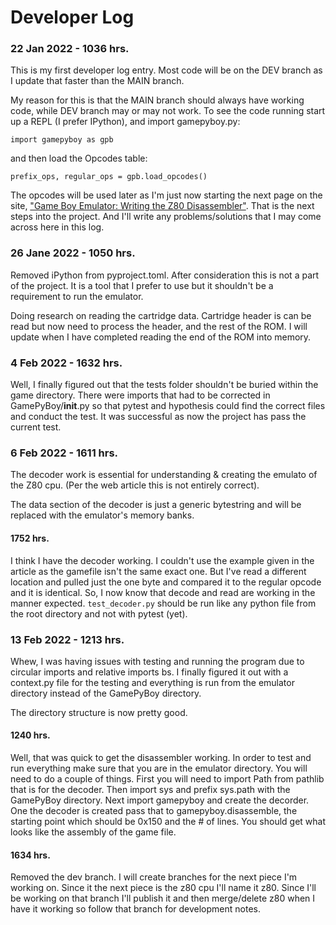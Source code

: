 # Developer Log

### 22 Jan 2022 - 1036 hrs.

This is my first developer log entry. Most code will be on the DEV branch as I update that faster than the MAIN branch.

My reason for this is that the MAIN branch should always have working code, while DEV branch may or may not work. To see the code running start up a REPL (I prefer IPython), and import gamepyboy.py:

    import gamepyboy as gpb

and then load the Opcodes table:

    prefix_ops, regular_ops = gpb.load_opcodes()

The opcodes will be used later as I'm just now starting the next page on the site, ["Game Boy Emulator: Writing the Z80 Disassembler"](https://www.inspiredpython.com/course/game-boy-emulator/game-boy-emulator-writing-the-z80-disassembler). That is the next steps into the project. And I'll write any problems/solutions that I may come across here in this log.

### 26 Jane 2022 - 1050 hrs.

Removed iPython from pyproject.toml. After consideration this is not a part of the project. It is a tool that I prefer to use but it shouldn't be a requirement to run the emulator.

Doing research on reading the cartridge data. Cartridge header is can be read but now need to process the header, and the rest of the ROM. I will update when I have completed reading the end of the ROM into memory.
### 4 Feb 2022 - 1632 hrs.

Well, I finally figured out that the tests folder shouldn't be buried within the game directory. There were imports that had to be corrected in GamePyBoy/__init__.py so that pytest and hypothesis could find the correct files and conduct the test. It was successful as now the project has pass the current test.

### 6 Feb 2022 - 1611 hrs.

The decoder work is essential for understanding & creating the emulato of the Z80 cpu. (Per the web article this is not entirely correct).

The data section of the decoder is just a generic bytestring and will be replaced with the emulator's memory banks.

#### 1752 hrs.

I think I have the decoder working. I couldn't use the example given in the article as the gamefile isn't the same exact one. But I've read a different location and pulled just the one byte and compared it to the regular opcode and it is identical. So, I now know that decode and read are working in the manner expected. ```test_decoder.py``` should be run like any python file from the root directory and not with pytest (yet).

### 13 Feb 2022 - 1213 hrs.

Whew, I was having issues with testing and running the program due to circular imports and relative imports bs. I finally figured it out with a context.py file for the testing and everything is run from the emulator directory instead of the GamePyBoy directory.

The directory structure is now pretty good.

#### 1240 hrs.

Well, that was quick to get the disassembler working. In order to test and run everything make sure that you are in the emulator directory. You will need to do a couple of things. First you will need to import Path from pathlib that is for the decoder. Then import sys and prefix sys.path with the GamePyBoy directory. Next import gamepyboy and create the decorder. One the decoder is created pass that to gamepyboy.disassemble, the starting point which should be 0x150 and the # of lines. You should get what looks like the assembly of the game file.

#### 1634 hrs.

Removed the dev branch. I will create branches for the next piece I'm working on. Since it the next piece is the z80 cpu I'll name it z80. Since I'll be working on that branch I'll publish it and then merge/delete z80 when I have it working so follow that branch for development notes.
